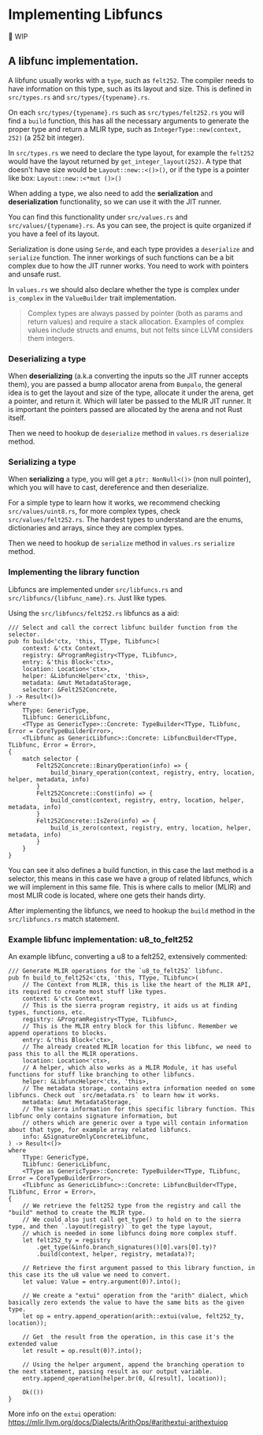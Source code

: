 # Implementing Libfuncs

🚧 WIP

## A libfunc implementation.

A libfunc usually works with a `type`, such as `felt252`. The compiler
needs to have information on this type, such as its layout and size.
This is defined in `src/types.rs` and `src/types/{typename}.rs`.

On each `src/types/{typename}.rs` such as `src/types/felt252.rs` you will
find a `build` function, this has all the necessary arguments to generate
the proper type and return a MLIR type, such as
`IntegerType::new(context, 252)` (a 252 bit integer).

In `src/types.rs` we need to declare the type layout, for example the
`felt252` would have the layout returned by `get_integer_layout(252)`.
A type that doesn't have size would be `Layout::new::<()>()`, or if the
type is a pointer like box: `Layout::new::<*mut ()>()`

When adding a type, we also need to add the **serialization** and
**deserialization** functionality, so we can use it with the JIT runner.

You can find this functionality under `src/values.rs` and
`src/values/{typename}.rs`. As you can see, the project is quite organized
if you have a feel of its layout.

Serialization is done using `Serde`, and each type provides a `deserialize`
and `serialize` function. The inner workings of such functions can be a bit
complex due to how the JIT runner works. You need to work with pointers and
unsafe rust.

In `values.rs` we should also declare whether the type is complex under
`is_complex` in the `ValueBuilder` trait implementation.

> Complex types are always passed by pointer (both as params and return
> values) and require a stack allocation. Examples of complex values include
> structs and enums, but not felts since LLVM considers them integers.

### Deserializing a type
When **deserializing** (a.k.a converting the inputs so the JIT runner
accepts them), you are passed a bump allocator arena from `Bumpalo`, the
general idea is to get the layout and size of the type, allocate it under
the arena, get a pointer, and return it. Which will later be passed to the
MLIR JIT runner. It is important the pointers passed are allocated by the
arena and not Rust itself.

Then we need to hookup de `deserialize` method in `values.rs` `deserialize`
method.

### Serializing a type
When **serializing** a type, you will get a `ptr: NonNull<()>` (non null
pointer), which you will have to cast, dereference and then deserialize.

For a simple type to learn how it works, we recommend checking
`src/values/uint8.rs`, for more complex types, check `src/values/felt252.rs`.
The hardest types to understand are the enums, dictionaries and arrays,
since they are complex types.

Then we need to hookup de `serialize` method in `values.rs` `serialize` method.

### Implementing the library function
Libfuncs are implemented under `src/libfuncs.rs` and
`src/libfuncs/{libfunc_name}.rs`. Just like types.

Using the `src/libfuncs/felt252.rs` libfuncs as a aid:

```rust,ignore
/// Select and call the correct libfunc builder function from the selector.
pub fn build<'ctx, 'this, TType, TLibfunc>(
    context: &'ctx Context,
    registry: &ProgramRegistry<TType, TLibfunc>,
    entry: &'this Block<'ctx>,
    location: Location<'ctx>,
    helper: &LibfuncHelper<'ctx, 'this>,
    metadata: &mut MetadataStorage,
    selector: &Felt252Concrete,
) -> Result<()>
where
    TType: GenericType,
    TLibfunc: GenericLibfunc,
    <TType as GenericType>::Concrete: TypeBuilder<TType, TLibfunc, Error = CoreTypeBuilderError>,
    <TLibfunc as GenericLibfunc>::Concrete: LibfuncBuilder<TType, TLibfunc, Error = Error>,
{
    match selector {
        Felt252Concrete::BinaryOperation(info) => {
            build_binary_operation(context, registry, entry, location, helper, metadata, info)
        }
        Felt252Concrete::Const(info) => {
            build_const(context, registry, entry, location, helper, metadata, info)
        }
        Felt252Concrete::IsZero(info) => {
            build_is_zero(context, registry, entry, location, helper, metadata, info)
        }
    }
}
```

You can see it also defines a build function, in this case the last method
is a selector, this means in this case we have a group of related libfuncs,
which we will implement in this same file. This is where calls to melior
(MLIR) and most MLIR code is located, where one gets their hands dirty.

After implementing the libfuncs, we need to hookup the `build` method in
the `src/libfuncs.rs` match statement.

### Example libfunc implementation: u8_to_felt252
An example libfunc, converting a u8 to a felt252, extensively commented:

```rust,ignore
/// Generate MLIR operations for the `u8_to_felt252` libfunc.
pub fn build_to_felt252<'ctx, 'this, TType, TLibfunc>(
    // The Context from MLIR, this is like the heart of the MLIR API, its required to create most stuff like types.
    context: &'ctx Context,
    // This is the sierra program registry, it aids us at finding types, functions, etc.
    registry: &ProgramRegistry<TType, TLibfunc>,
    // This is the MLIR entry block for this libfunc. Remember we append operations to blocks.
    entry: &'this Block<'ctx>,
    // The already created MLIR location for this libfunc, we need to pass this to all the MLIR operations.
    location: Location<'ctx>,
    // A helper, which also works as a MLIR Module, it has useful functions for stuff like branching to other libfuncs.
    helper: &LibfuncHelper<'ctx, 'this>,
    // The metadata storage, contains extra information needed on some libfuncs. Check out `src/metadata.rs` to learn how it works.
    metadata: &mut MetadataStorage,
    // The sierra information for this specific library function. This libfunc only contains signature information, but
    // others which are generic over a type will contain information about that type, for example array related libfuncs.
    info: &SignatureOnlyConcreteLibfunc,
) -> Result<()>
where
    TType: GenericType,
    TLibfunc: GenericLibfunc,
    <TType as GenericType>::Concrete: TypeBuilder<TType, TLibfunc, Error = CoreTypeBuilderError>,
    <TLibfunc as GenericLibfunc>::Concrete: LibfuncBuilder<TType, TLibfunc, Error = Error>,
{
    // We retrieve the felt252 type from the registry and call the "build" method to create the MLIR type.
    // We could also just call get_type() to hold on to the sierra type, and then `.layout(registry)` to get the type layout,
    // which is needed in some libfuncs doing more complex stuff.
    let felt252_ty = registry
        .get_type(&info.branch_signatures()[0].vars[0].ty)?
        .build(context, helper, registry, metadata)?;

    // Retrieve the first argument passed to this library function, in this case its the u8 value we need to convert.
    let value: Value = entry.argument(0)?.into();

    // We create a "extui" operation from the "arith" dialect, which basically zero extends the value to have the same bits as the given type.
    let op = entry.append_operation(arith::extui(value, felt252_ty, location));

    // Get  the result from the operation, in this case it's the extended value
    let result = op.result(0)?.into();

    // Using the helper argument, append the branching operation to the next statement, passing result as our output variable.
    entry.append_operation(helper.br(0, &[result], location));

    Ok(())
}
```

More info on the `extui` operation: <https://mlir.llvm.org/docs/Dialects/ArithOps/#arithextui-arithextuiop>

